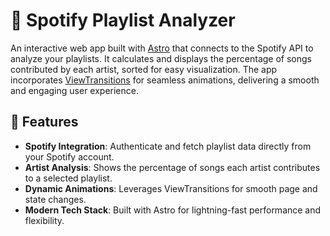 # 🎵 Spotify Playlist Analyzer

An interactive web app built with [Astro](https://astro.build/) that connects to the Spotify API to analyze your playlists. It calculates and displays the percentage of songs contributed by each artist, sorted for easy visualization. The app incorporates [ViewTransitions](https://developer.mozilla.org/en-US/docs/Web/API/View_Transitions_API) for seamless animations, delivering a smooth and engaging user experience.

## 🚀 Features

- **Spotify Integration**: Authenticate and fetch playlist data directly from your Spotify account.
- **Artist Analysis**: Shows the percentage of songs each artist contributes to a selected playlist.
- **Dynamic Animations**: Leverages ViewTransitions for smooth page and state changes.
- **Modern Tech Stack**: Built with Astro for lightning-fast performance and flexibility.
